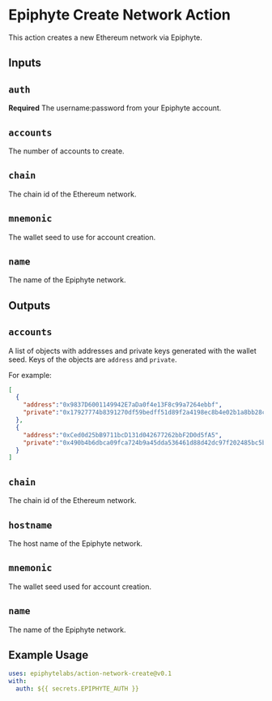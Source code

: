 # Epiphyte Create Network Action
This action creates a new Ethereum network via Epiphyte.

## Inputs
## `auth`
**Required** The username:password from your Epiphyte account.
## `accounts`
The number of accounts to create.
## `chain`
The chain id of the Ethereum network.
## `mnemonic`
The wallet seed to use for account creation.
## `name`
The name of the Epiphyte network.

## Outputs
## `accounts`
A list of objects with addresses and private keys generated with the wallet seed.
Keys of the objects are `address` and `private`.

For example:
```json
[ 
  {
    "address":"0x9837D6001149942E7aDa0f4e13F8c99a7264ebbf",
    "private":"0x17927774b8391270df59bedff51d89f2a4198ec8b4e02b1a8bb28c697b4957db"
  },
  {
    "address":"0xCed0d25bB9711bcD131d042677262bbF2D0d5fA5",
    "private":"0x490b4b6dbca09fca724b9a45dda536461d88d42dc97f202485bc5b718ad8ef83"
  }
]
```
## `chain`
The chain id of the Ethereum network.
## `hostname`
The host name of the Epiphyte network.
## `mnemonic`
The wallet seed used for account creation.
## `name`
The name of the Epiphyte network.

## Example Usage
```yaml
uses: epiphytelabs/action-network-create@v0.1
with:
  auth: ${{ secrets.EPIPHYTE_AUTH }}
```